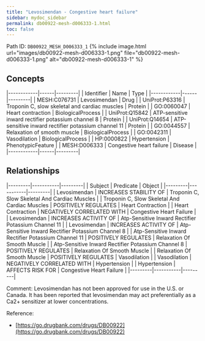 ```yaml
---
title: "Levosimendan - Congestive heart failure"
sidebar: mydoc_sidebar
permalink: db00922-mesh-d006333-1.html
toc: false 
---
```



Path ID: `DB00922_MESH_D006333_1`
{% include image.html url="images/db00922-mesh-d006333-1.png" file="db00922-mesh-d006333-1.png" alt="db00922-mesh-d006333-1" %}

## Concepts

|------------|------|---------|
| Identifier | Name | Type    |
|------------|------|---------|
| MESH:C076731 | Levosimendan | Drug |
| UniProt:P63316 | Troponin C, slow skeletal and cardiac muscles | Protein |
| GO:0060047 | Heart contraction | BiologicalProcess |
| UniProt:Q15842 | ATP-sensitive inward rectifier potassium channel 8 | Protein |
| UniProt:Q14654 | ATP-sensitive inward rectifier potassium channel 11 | Protein |
| GO:0044557 | Relaxation of smooth muscle | BiologicalProcess |
| GO:0042311 | Vasodilation | BiologicalProcess |
| HP:0000822 | Hypertension | PhenotypicFeature |
| MESH:D006333 | Congestive heart failure | Disease |
|------------|------|---------|

## Relationships

|---------|-----------|---------|
| Subject | Predicate | Object  |
|---------|-----------|---------|
| Levosimendan | INCREASES STABILITY OF | Troponin C, Slow Skeletal And Cardiac Muscles |
| Troponin C, Slow Skeletal And Cardiac Muscles | POSITIVELY REGULATES | Heart Contraction |
| Heart Contraction | NEGATIVELY CORRELATED WITH | Congestive Heart Failure |
| Levosimendan | INCREASES ACTIVITY OF | Atp-Sensitive Inward Rectifier Potassium Channel 11 |
| Levosimendan | INCREASES ACTIVITY OF | Atp-Sensitive Inward Rectifier Potassium Channel 8 |
| Atp-Sensitive Inward Rectifier Potassium Channel 11 | POSITIVELY REGULATES | Relaxation Of Smooth Muscle |
| Atp-Sensitive Inward Rectifier Potassium Channel 8 | POSITIVELY REGULATES | Relaxation Of Smooth Muscle |
| Relaxation Of Smooth Muscle | POSITIVELY REGULATES | Vasodilation |
| Vasodilation | NEGATIVELY CORRELATED WITH | Hypertension |
| Hypertension | AFFECTS RISK FOR | Congestive Heart Failure |
|---------|-----------|---------|

Comment: Levosimendan has not been approved for use in the U.S. or Canada.  It has been reported that levosimendan may act preferentially as a Ca2+ sensitizer at lower concentrations.

Reference: 
  - [https://go.drugbank.com/drugs/DB00922](https://go.drugbank.com/drugs/DB00922)
